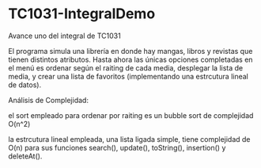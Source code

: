 # TC1031-IntegralDemo
Avance uno del integral de TC1031

El programa simula una librería en donde hay mangas, libros y revistas que tienen distintos atributos.
Hasta ahora las únicas opciones completadas en el menú es ordenar según el raiting de cada media, desplegar la lista de media,
y crear una lista de favoritos (implementando una estrcutura lineal de datos).

Análisis de Complejidad:

el sort empleado para ordenar por raiting es un bubble sort de complejidad O(n^2)

la estrcutura lineal empleada, una lista ligada simple, tiene complejidad de O(n) para sus funciones search(), update(), toString(), insertion() y deleteAt().



